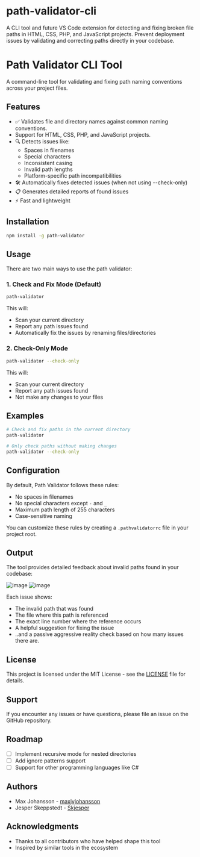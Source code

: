 # path-validator-cli
A CLI tool and future VS Code extension for detecting and fixing broken file paths in HTML, CSS, PHP, and JavaScript projects. Prevent deployment issues by validating and correcting paths directly in your codebase.

# Path Validator CLI Tool

A command-line tool for validating and fixing path naming conventions across your project files.

## Features

- ✅ Validates file and directory names against common naming conventions.
- Support for HTML, CSS, PHP, and JavaScript projects.
- 🔍 Detects issues like:
  - Spaces in filenames
  - Special characters
  - Inconsistent casing
  - Invalid path lengths
  - Platform-specific path incompatibilities
- 🛠️ Automatically fixes detected issues (when not using --check-only)
- 📋 Generates detailed reports of found issues
- ⚡ Fast and lightweight


## Installation

```bash
npm install -g path-validator
```

## Usage

There are two main ways to use the path validator:

### 1. Check and Fix Mode (Default)
```bash
path-validator
```
This will:
- Scan your current directory
- Report any path issues found
- Automatically fix the issues by renaming files/directories

### 2. Check-Only Mode
```bash
path-validator --check-only
```
This will:
- Scan your current directory
- Report any path issues found
- Not make any changes to your files

## Examples

```bash
# Check and fix paths in the current directory
path-validator

# Only check paths without making changes
path-validator --check-only

```

## Configuration

By default, Path Validator follows these rules:
- No spaces in filenames
- No special characters except `-` and `_`
- Maximum path length of 255 characters
- Case-sensitive naming

You can customize these rules by creating a `.pathvalidatorrc` file in your project root.

## Output

The tool provides detailed feedback about invalid paths found in your codebase:

![image](https://github.com/user-attachments/assets/c705afd8-53fb-4914-af9e-53a0e442637e=250x250)
![image](https://github.com/user-attachments/assets/5dbe459c-3900-4ade-8989-4285b9f3bf12=250x250)




Each issue shows:
- The invalid path that was found
- The file where this path is referenced
- The exact line number where the reference occurs
- A helpful suggestion for fixing the issue
- ..and a passive aggressive reality check based on how many issues there are. 

## License

This project is licensed under the MIT License - see the [LICENSE](LICENSE) file for details.

## Support

If you encounter any issues or have questions, please file an issue on the GitHub repository.

## Roadmap

- [ ] Implement recursive mode for nested directories
- [ ] Add ignore patterns support
- [ ] Support for other programming languages like C#

## Authors

- Max Johansson - [maxjvjohansson](https://github.com/maxjvjohansson)
- Jesper Skeppstedt - [Skjesper](https://github.com/Skjesper)

## Acknowledgments

- Thanks to all contributors who have helped shape this tool
- Inspired by similar tools in the ecosystem
